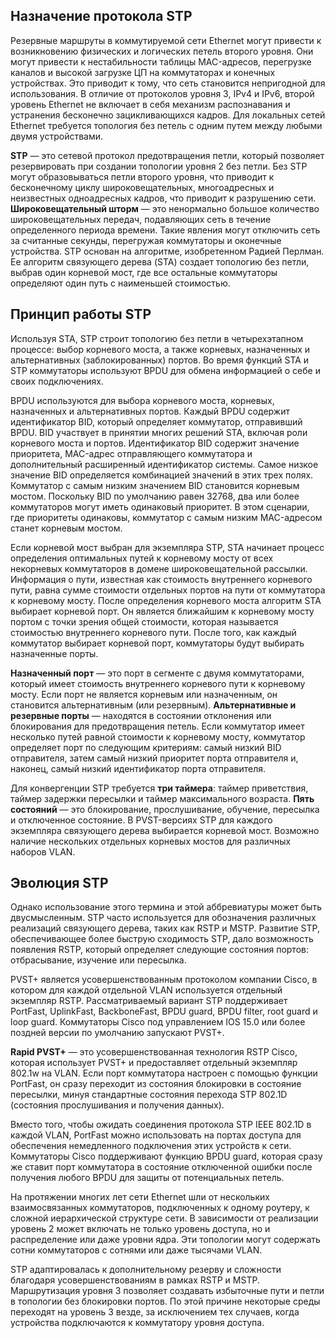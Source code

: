<!-- 5.4.1 -->
## Назначение протокола STP

Резервные маршруты в коммутируемой сети Ethernet могут привести к возникновению физических и логических петель второго уровня. Они могут привести к нестабильности таблицы MAC-адресов, перегрузке каналов и высокой загрузке ЦП на коммутаторах и конечных устройствах. Это приводит к тому, что сеть становится непригодной для использования. В отличие от протоколов уровня 3, IPv4 и IPv6, второй уровень Ethernet не включает в себя механизм распознавания и устранения бесконечно зацикливающихся кадров. Для локальных сетей Ethernet требуется топология без петель с одним путем между любыми двумя устройствами.

**STP** — это сетевой протокол предотвращения петли, который позволяет резервировать при создании топологии уровня 2 без петли. Без STP могут образовываться петли второго уровня, что приводит к бесконечному циклу широковещательных, многоадресных и неизвестных одноадресных кадров, что приводит к разрушению сети. **Широковещательный шторм** — это ненормально большое количество широковещательных передач, подавляющих сеть в течение определенного периода времени. Такие явления могут отключить сеть за считанные секунды, перегружая коммутаторы и оконечные устройства. STP основан на алгоритме, изобретенном Радией Перлман. Ее алгоритм связующего дерева (STA) создает топологию без петли, выбрав один корневой мост, где все остальные коммутаторы определяют один путь с наименьшей стоимостью.

## Принцип работы STP

Используя STA, STP строит топологию без петли в четырехэтапном процессе: выбор корневого моста, а также корневых, назначенных и альтернативных (заблокированных) портов. Во время функций STA и STP коммутаторы используют BPDU для обмена информацией о себе и своих подключениях.

BPDU используются для выбора корневого моста, корневых, назначенных и альтернативных портов. Каждый BPDU содержит идентификатор BID, который определяет коммутатор, отправивший BPDU. BID участвует в принятии многих решений STA, включая роли корневого моста и портов. Идентификатор BID содержит значение приоритета, MAC-адрес отправляющего коммутатора и дополнительный расширенный идентификатор системы. Самое низкое значение BID определяется комбинацией значений в этих трех полях. Коммутатор с самым низким значением BID становится корневым мостом. Поскольку BID по умолчанию равен 32768, два или более коммутаторов могут иметь одинаковый приоритет. В этом сценарии, где приоритеты одинаковы, коммутатор с самым низким MAC-адресом станет корневым мостом.

Если корневой мост выбран для экземпляра STP, STA начинает процесс определения оптимальных путей к корневому мосту от всех некорневых коммутаторов в домене широковещательной рассылки. Информация о пути, известная как стоимость внутреннего корневого пути, равна сумме стоимости отдельных портов на пути от коммутатора к корневому мосту. После определения корневого моста алгоритм STA выбирает корневой порт. Он является ближайшим к корневому мосту портом с точки зрения общей стоимости, которая называется стоимостью внутреннего корневого пути. После того, как каждый коммутатор выбирает корневой порт, коммутаторы будут выбирать назначенные порты.

**Назначенный порт** — это порт в сегменте с двумя коммутаторами, который имеет стоимость внутреннего корневого пути к корневому мосту. Если порт не является корневым или назначенным, он становится альтернативным (или резервным). **Альтернативные и резервные порты** — находятся в состоянии отклонения или блокирования для предотвращения петель. Если коммутатор имеет несколько путей равной стоимости к корневому мосту, коммутатор определяет порт по следующим критериям: самый низкий BID отправителя, затем самый низкий приоритет порта отправителя и, наконец, самый низкий идентификатор порта отправителя.

Для конвергенции STP требуется **три таймера**: таймер приветствия, таймер задержки пересылки и таймер максимального возраста. **Пять состояний** — это блокирование, прослушивание, обучение, пересылка и отключенное состояние. В PVST-версиях STP для каждого экземпляра связующего дерева выбирается корневой мост. Возможно наличие нескольких отдельных корневых мостов для различных наборов VLAN.

## Эволюция STP

Однако использование этого термина и этой аббревиатуры может быть двусмысленным. STP часто используется для обозначения различных реализаций связующего дерева, таких как RSTP и MSTP. Развитие STP, обеспечивающее более быструю сходимость STP, дало возможность появления RSTP, который определяет следующие состояния портов: отбрасывание, изучение или пересылка.

PVST+ является усовершенствованным протоколом компании Cisco, в котором для каждой отдельной VLAN используется отдельный экземпляр RSTP. Рассматриваемый вариант STP поддерживает PortFast, UplinkFast, BackboneFast, BPDU guard, BPDU filter, root guard и loop guard. Коммутаторы Cisco под управлением IOS 15.0 или более поздней версии по умолчанию запускают PVST+.

**Rapid PVST+** — это усовершенствованная технология RSTP Cisco, которая использует PVST+ и предоставляет отдельный экземпляр 802.1w на VLAN. Если порт коммутатора настроен с помощью функции PortFast, он сразу переходит из состояния блокировки в состояние пересылки, минуя стандартные состояния перехода STP 802.1D (состояния прослушивания и получения данных).

Вместо того, чтобы ожидать соединения протокола STP IEEE 802.1D в каждой VLAN, PortFast можно использовать на портах доступа для обеспечения немедленного подключения этих устройств к сети. Коммутаторы Cisco поддерживают функцию BPDU guard, которая сразу же ставит порт коммутатора в состояние отключенной ошибки после получения любого BPDU для защиты от потенциальных петель.

На протяжении многих лет сети Ethernet шли от нескольких взаимосвязанных коммутаторов, подключенных к одному роутеру, к сложной иерархической структуре сети. В зависимости от реализации уровень 2 может включать не только уровень доступа, но и распределение или даже уровни ядра. Эти топологии могут содержать сотни коммутаторов с сотнями или даже тысячами VLAN.

STP адаптировалась к дополнительному резерву и сложности благодаря усовершенствованиям в рамках RSTP и MSTP. Маршрутизация уровня 3 позволяет создавать избыточные пути и петли в топологии без блокировки портов. По этой причине некоторые среды переходят на уровень 3 везде, за исключением тех случаев, когда устройства подключаются к коммутатору уровня доступа.

<!-- 5.4.2 -->
<!-- quiz -->
